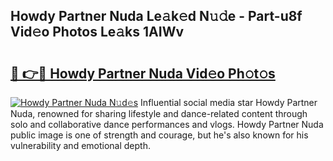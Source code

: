 ## Howdy Partner Nuda Le𝚊k𝚎d N𝚞𝚍e - Part-u8f Vid𝚎o Photos Le𝚊ks 1AIWv

# <h2><a href="http://fbbke63.evod.top/?m=Howdy+Partner+Nuda">🔗 👉🔴 Howdy Partner Nuda Vid𝚎o Ph𝚘t𝚘s</a></h2>

[![Howdy Partner Nuda N𝚞d𝚎s](https://i.imgur.com/8V9OHl7.gif)](http://fbbke63.evod.top/?m=Howdy+Partner+Nuda)
Influential social media star Howdy Partner Nuda, renowned for sharing lifestyle and dance-related content through solo and collaborative dance performances and vlogs. Howdy Partner Nuda public image is one of strength and courage, but he's also known for his vulnerability and emotional depth. 
